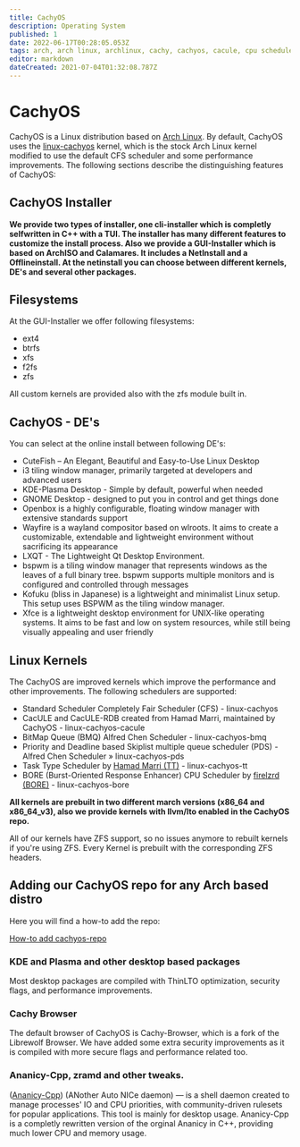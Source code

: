 ```yaml
---
title: CachyOS
description: Operating System
published: 1
date: 2022-06-17T00:28:05.053Z
tags: arch, arch linux, archlinux, cachy, cachyos, cacule, cpu scheduler, gnu, linux
editor: markdown
dateCreated: 2021-07-04T01:32:08.787Z
---
```


# CachyOS
CachyOS is a Linux distribution based on [Arch Linux](https://archlinux.org/). By default, CachyOS uses the [linux-cachyos](https://github.com/CachyOS/linux-cachyos) kernel, which is the stock Arch Linux kernel modified to use the default CFS scheduler and some performance improvements. The following sections describe the distinguishing features of CachyOS:

## CachyOS Installer

**We provide two types of installer, one cli-installer which is completly selfwritten in C++ with a TUI. The installer has many different features to customize the install process.
Also we provide a GUI-Installer which is based on ArchISO and 
Calamares. It includes a NetInstall and a Offlineinstall. At the netinstall you can choose between different kernels, DE's and several other packages.**

## Filesystems

At the GUI-Installer we offer following filesystems:

- ext4
- btrfs
- xfs
- f2fs
- zfs

All custom kernels are provided also with the zfs module built in.

## CachyOS - DE's
You can select at the online install between following DE's:
- CuteFish – An Elegant, Beautiful and Easy-to-Use Linux Desktop
- i3 tiling window manager, primarily targeted at developers and advanced users
- KDE-Plasma Desktop - Simple by default, powerful when needed
- GNOME Desktop - designed to put you in control and get things done
- Openbox is a highly configurable, floating window manager with extensive standards support
- Wayfire is a wayland compositor based on wlroots. It aims to create a customizable, extendable and lightweight environment without sacrificing its appearance
- LXQT - The Lightweight Qt Desktop Environment.
- bspwm is a tiling window manager that represents windows as the leaves of a full binary tree. bspwm supports multiple monitors and is configured and controlled through messages
- Kofuku (bliss in Japanese) is a lightweight and minimalist Linux setup. This setup uses BSPWM as the tiling window manager.
- Xfce is a lightweight desktop environment for UNIX-like operating systems. It aims to be fast and low on system resources, while still being visually appealing and user friendly

## Linux Kernels
The CachyOS are improved kernels which improve the performance and other improvements. The following schedulers are supported:

-   Standard Scheduler Completely Fair Scheduler (CFS) - linux-cachyos
-   CacULE and CacULE-RDB created from Hamad Marri, maintained by CachyOS - linux-cachyos-cacule
-   BitMap Queue (BMQ) Alfred Chen Scheduler - linux-cachyos-bmq
-   Priority and Deadline based Skiplist multiple queue scheduler (PDS) - Alfred Chen Scheduler » linux-cachyos-pds
-   Task Type Scheduler by [Hamad Marri (TT)](https://github.com/hamadmarri/TT-CPU-Scheduler) - linux-cachyos-tt
-   BORE (Burst-Oriented Response Enhancer) CPU Scheduler by [firelzrd (BORE)](https://github.com/firelzrd/bore-scheduler) - linux-cachyos-bore

**All kernels are prebuilt in two different march versions (x86_64 and x86_64_v3), also we provide kernels with llvm/lto enabled in the CachyOS repo.**

All of our kernels have ZFS support, so no issues anymore to rebuilt kernels if you're using ZFS. Every Kernel is prebuilt with the corresponding ZFS headers.

## Adding our CachyOS repo for any Arch based distro
Here you will find a how-to add the repo:

[How-to add cachyos-repo](https://wiki.cachyos.org/en/home/Repo)

### KDE and Plasma and other desktop based packages

Most desktop packages are compiled with ThinLTO optimization, security flags, and performance improvements. 

### Cachy Browser
The default browser of CachyOS is Cachy-Browser, which is a fork of the Librewolf Browser. We have added some extra security 
improvements as it is compiled with more secure flags and performance related too.

### Ananicy-Cpp, zramd and other tweaks.

([Ananicy-Cpp](https://gitlab.com/ananicy-cpp/ananicy-cpp)) (ANother Auto NICe daemon) — is a shell daemon created to manage processes' IO and CPU priorities, with community-driven rulesets for popular applications. This tool is mainly for desktop usage. Ananicy-Cpp is a completly rewritten version of the orginal Ananicy in C++, providing much lower CPU and memory usage.

